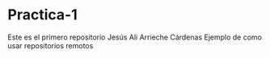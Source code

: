 # Practica-1
Este es el primero repositorio 
Jesús Ali Arrieche Cárdenas 
Ejemplo de como usar repositorios remotos 
